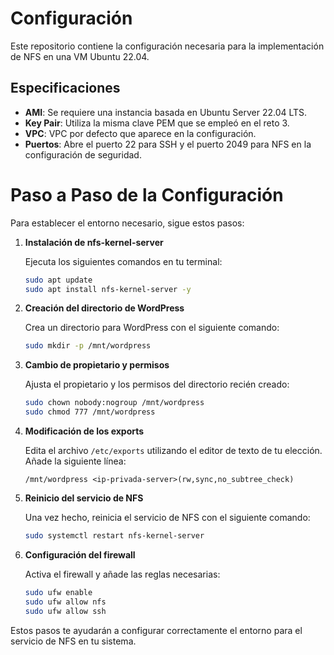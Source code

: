 # Configuración

Este repositorio contiene la configuración necesaria para la implementación de NFS en una VM Ubuntu 22.04.

## Especificaciones

- **AMI**: Se requiere una instancia basada en Ubuntu Server 22.04 LTS.
- **Key Pair**: Utiliza la misma clave PEM que se empleó en el reto 3.
- **VPC**: VPC por defecto que aparece en la configuración.
- **Puertos**: Abre el puerto 22 para SSH y el puerto 2049 para NFS en la configuración de seguridad.

# Paso a Paso de la Configuración

Para establecer el entorno necesario, sigue estos pasos:

1. **Instalación de nfs-kernel-server**

    Ejecuta los siguientes comandos en tu terminal:

    ```bash
    sudo apt update
    sudo apt install nfs-kernel-server -y
    ```

2. **Creación del directorio de WordPress**

    Crea un directorio para WordPress con el siguiente comando:

    ```bash
    sudo mkdir -p /mnt/wordpress
    ```

3. **Cambio de propietario y permisos**

    Ajusta el propietario y los permisos del directorio recién creado:

    ```bash
    sudo chown nobody:nogroup /mnt/wordpress
    sudo chmod 777 /mnt/wordpress
    ```

4. **Modificación de los exports**

    Edita el archivo `/etc/exports` utilizando el editor de texto de tu elección. Añade la siguiente línea:

    ```
    /mnt/wordpress <ip-privada-server>(rw,sync,no_subtree_check)
    ```

5. **Reinicio del servicio de NFS**

    Una vez hecho, reinicia el servicio de NFS con el siguiente comando:

    ```bash
    sudo systemctl restart nfs-kernel-server
    ```

6. **Configuración del firewall**

    Activa el firewall y añade las reglas necesarias:

    ```bash
    sudo ufw enable
    sudo ufw allow nfs
    sudo ufw allow ssh
    ```

Estos pasos te ayudarán a configurar correctamente el entorno para el servicio de NFS en tu sistema.

